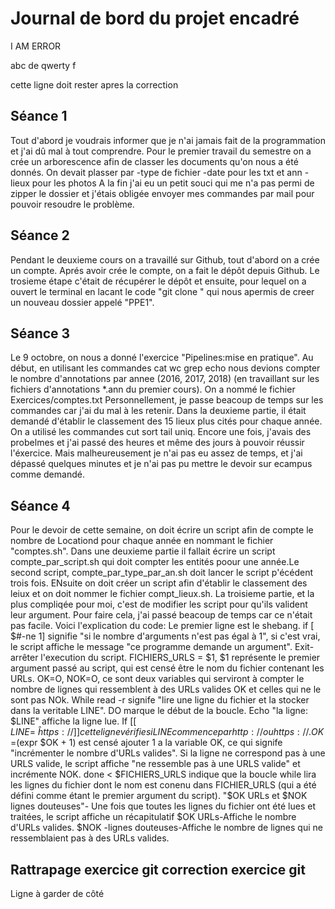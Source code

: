 # Journal de bord du projet encadré

I AM ERROR

abc de 
qwerty f


cette ligne doit rester apres la correction 
## Séance 1

 Tout d'abord je voudrais informer que je n'ai jamais fait de la programmation et j'ai dû mal à tout comprendre.
 Pour le premier travail du semestre on a crée un arborescence afin de classer les documents qu'on nous a été donnés. On devait plasser par
-type de fichier
-date pour les txt et ann
-lieux pour les photos
 A la fin j'ai eu un petit souci qui me n'a pas permi de zipper le dossier et j'étais obligée envoyer mes commandes par mail pour pouvoir resoudre le problème.

## Séance 2

Pendant le deuxieme cours on a travaillé sur Github, tout d'abord on a crée un compte. Aprés avoir crée le compte, on a fait le dépôt depuis Github. Le trosieme étape c'était de récupérer le dépôt et ensuite, pour lequel on a ouvert le terminal en lacant le code "git clone <URL>" qui nous apermis de creer un nouveau dossier appelé "PPE1".

## Séance 3

Le 9 octobre, on nous a donné  l'exercice "Pipelines:mise en pratique". Au début, en utilisant les commandes cat wc grep echo nous devions compter le nombre d'annotations par annee (2016, 2017, 2018) (en travaillant sur les fichiers d'annotations *.ann du premier cours). On a nommé le fichier Exercices/comptes.txt
Personnellement, je passe beacoup de temps sur les commandes car j'ai du mal à les retenir.
Dans la deuxieme partie, il était demandé d'établir le classement des 15 lieux plus cités pour chaque année. On a utilisé les commandes cut sort tail uniq. Encore une fois, j'avais des probelmes et j'ai passé des heures et même des jours à pouvoir réussir l'éxercice. Mais malheureusement je n'ai pas eu assez de temps, et j'ai dépassé quelques minutes et je n'ai pas pu mettre le devoir sur ecampus comme demandé.

## Séance 4

Pour le devoir de cette semaine, on doit écrire un script afin de compte le nombre de Locationd pour chaque année en nommant le fichier "comptes.sh". Dans une deuxieme partie il fallait écrire un script compte_par_script.sh qui doit compter les entités poour une année.Le second script, compte_par_type_par_an.sh doit lancer le script p'écédent trois fois. ENsuite on doit créer un script afin d'établir le classement des leiux et on doit nommer le fichier compt_lieux.sh. La troisieme partie, et la plus compliqée pour moi, c'est de modifier les script pour qu'ils valident leur argument. Pour faire cela, j'ai passé beacoup de temps car ce n'était pas facile.
Voici l'explication du code:
Le premier ligne est le shebang.
if [ $#-ne 1] signifie "si le nombre d'arguments n'est pas égal à 1", si c'est vrai, le script affiche le message "ce programme demande un argument".
Exit-arrêter l'execution du script. FICHIERS_URLS = $1, $1 représente le premier argument passé au script, qui est censé être le nom du fichier contenant les URLs.
OK=O, NOK=O, ce sont deux variables qui serviront à compter le nombre de lignes qui ressemblent à des URLs valides OK et celles qui ne le sont pas NOk.
While read -r signife "lire une ligne du fichier et la stocker dans la veritable LINE". DO marque le début de la boucle.
Echo "la ligne: $LINE" affiche la ligne lue. If [[ $LINE =~ ĥttps://]] cette ligne vérifie si LINE commence par http:// ou https://. OK=$(expr $OK + 1) est censé ajouter 1 a la variable OK, ce qui signife "incrémenter le nombre d'URLs valides".
Si la ligne ne correspond pas à une URLS valide, le script affiche "ne ressemble pas à une URLS valide" et incrémente NOK.
done < $FICHIERS_URLS  indique que la boucle while lira les lignes du fichier dont le nom est conenu dans FICHIER_URLS (qui a été défini comme étant le premier argument du script).
"$OK URLs et $NOK lignes douteuses"- Une fois que toutes les lignes du fichier ont été lues et traitées, le script affiche un récapitulatif
$OK URLs-Affiche le nombre d'URLs valides.
$NOK -lignes douteuses-Affiche le nombre de lignes qui ne ressemblaient pas à des URLs valides.

## Rattrapage exercice git correction exercice git 

Ligne à garder de côté



